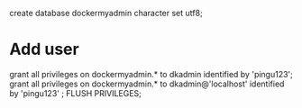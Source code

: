 create database dockermyadmin character set utf8;
# Add user
grant all privileges on dockermyadmin.* to dkadmin identified by 'pingu123';
grant all privileges on dockermyadmin.* to dkadmin@'localhost' identified by 'pingu123' ;
FLUSH PRIVILEGES;
